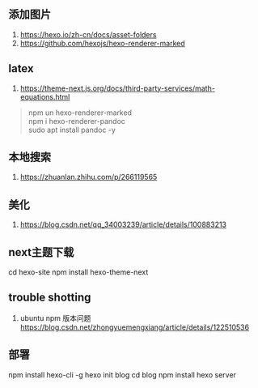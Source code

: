 ## 添加图片
1. https://hexo.io/zh-cn/docs/asset-folders
2. https://github.com/hexojs/hexo-renderer-marked

## latex
1. https://theme-next.js.org/docs/third-party-services/math-equations.html
> npm un hexo-renderer-marked <br>
> npm i hexo-renderer-pandoc<br>
> sudo apt install pandoc -y 

## 本地搜索
1. https://zhuanlan.zhihu.com/p/266119565

## 美化
1. https://blog.csdn.net/qq_34003239/article/details/100883213

## next主题下载
cd hexo-site
npm install hexo-theme-next

## trouble shotting 
1. ubuntu npm 版本问题 https://blog.csdn.net/zhongyuemengxiang/article/details/122510536

## 部署
npm install hexo-cli -g
hexo init blog
cd blog
npm install
hexo server

